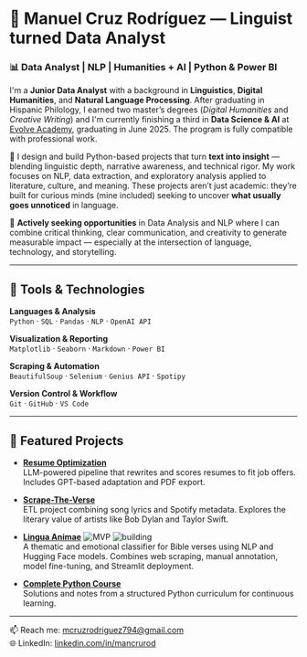 # 👋 Manuel Cruz Rodríguez — Linguist turned Data Analyst

### 📊 Data Analyst | NLP | Humanities + AI | Python & Power BI

I'm a **Junior Data Analyst** with a background in **Linguistics**, **Digital Humanities**, and **Natural Language Processing**. After graduating in Hispanic Philology, I earned two master’s degrees (*Digital Humanities* and *Creative Writing*) and I'm currently finishing a third in **Data Science & AI** at [Evolve Academy](https://evolveacademy.es), graduating in June 2025. The program is fully compatible with professional work.

🧠 I design and build Python-based projects that turn **text into insight** — blending linguistic depth, narrative awareness, and technical rigor. My work focuses on NLP, data extraction, and exploratory analysis applied to literature, culture, and meaning. These projects aren’t just academic: they’re built for curious minds (mine included) seeking to uncover **what usually goes unnoticed** in language.

🚀 **Actively seeking opportunities** in Data Analysis and NLP where I can combine critical thinking, clear communication, and creativity to generate measurable impact — especially at the intersection of language, technology, and storytelling.


---

## 🔧 Tools & Technologies

**Languages & Analysis**  
`Python` · `SQL` · `Pandas` · `NLP` · `OpenAI API`

**Visualization & Reporting**  
`Matplotlib` · `Seaborn` · `Markdown` · `Power BI`

**Scraping & Automation**  
`BeautifulSoup` · `Selenium` · `Genius API` · `Spotipy`

**Version Control & Workflow**  
`Git` · `GitHub` · `VS Code`

---

## 📌 Featured Projects

- [**Resume Optimization**](https://github.com/mancrurod/Resume-Optimization)  
  LLM-powered pipeline that rewrites and scores resumes to fit job offers. Includes GPT-based adaptation and PDF export.

- [**Scrape-The-Verse**](https://github.com/mancrurod/Scrape-The-Verse)  
  ETL project combining song lyrics and Spotify metadata. Explores the literary value of artists like Bob Dylan and Taylor Swift.

- [**Lingua Animae**](https://github.com/mancrurod/LinguaAnimae) ![MVP](https://img.shields.io/badge/status-MVP-informational?style=flat-square) ![building](https://img.shields.io/badge/🏗️-Currently%20Building-blue?style=flat-square)  
  A thematic and emotional classifier for Bible verses using NLP and Hugging Face models. Combines web scraping, manual annotation, model fine-tuning, and Streamlit deployment.

- [**Complete Python Course**](https://github.com/mancrurod/Complete_Python_Course)  
  Solutions and notes from a structured Python curriculum for continuous learning.

---

📫 Reach me: [mcruzrodriguez794@gmail.com](mailto:mcruzrodriguez794@gmail.com)  
🌐 LinkedIn: [linkedin.com/in/mancrurod](https://linkedin.com/in/mancrurod)
